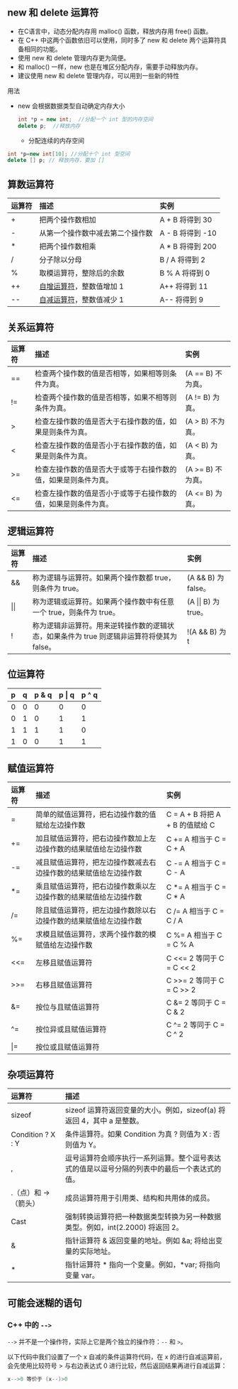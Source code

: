 
## new 和 delete 运算符

- 在C语言中，动态分配内存用 malloc() 函数，释放内存用 free() 函数。
- 在 C++ 中这两个函数依旧可以使用，同时多了 new 和 delete 两个运算符具备相同的功能。
- 使用 new 和 delete 管理内存更为简便。
- 和 malloc() 一样，new 也是在堆区分配内存，需要手动释放内存。
- 建议使用 new 和 delete 管理内存，可以用到一些新的特性

用法

- new 会根据数据类型自动确定内存大小
  
  ```c++
  int *p = new int;  //分配一个 int 型的内存空间
  delete p;  //释放内存
  ```
  
  - 分配连续的内存空间

```c++
int *p=new int[10]; //分配十个 int 型空间
delete [] p; // 释放内存，要加 []
```

## 算数运算符

| 运算符 | 描述                                                                                       | 实例            |
|:--- |:---------------------------------------------------------------------------------------- |:------------- |
| +   | 把两个操作数相加                                                                                 | A + B 将得到 30  |
| -   | 从第一个操作数中减去第二个操作数                                                                         | A - B 将得到 -10 |
| *   | 把两个操作数相乘                                                                                 | A * B 将得到 200 |
| /   | 分子除以分母                                                                                   | B / A 将得到 2   |
| %   | 取模运算符，整除后的余数                                                                             | B % A 将得到 0   |
| ++  | [自增运算符](https://www.runoob.com/cplusplus/cpp-increment-decrement-operators.html)，整数值增加 1 | A++ 将得到 11    |
| --  | [自减运算符](https://www.runoob.com/cplusplus/cpp-increment-decrement-operators.html)，整数值减少 1 | A-- 将得到 9     |

## 关系运算符

| 运算符 | 描述                              | 实例            |
|:--- |:------------------------------- |:------------- |
| ==  | 检查两个操作数的值是否相等，如果相等则条件为真。        | (A == B) 不为真。 |
| !=  | 检查两个操作数的值是否相等，如果不相等则条件为真。       | (A != B) 为真。  |
| >   | 检查左操作数的值是否大于右操作数的值，如果是则条件为真。    | (A > B) 不为真。  |
| <   | 检查左操作数的值是否小于右操作数的值，如果是则条件为真。    | (A < B) 为真。   |
| >=  | 检查左操作数的值是否大于或等于右操作数的值，如果是则条件为真。 | (A >= B) 不为真。 |
| <=  | 检查左操作数的值是否小于或等于右操作数的值，如果是则条件为真。 | (A <= B) 为真。  |

## 逻辑运算符

| 运算符  | 描述                                                  | 实例                 |
|:---- |:--------------------------------------------------- |:------------------ |
| &&   | 称为逻辑与运算符。如果两个操作数都 true，则条件为 true。                   | (A && B) 为 false。  |
| \|\| | 称为逻辑或运算符。如果两个操作数中有任意一个 true，则条件为 true。              | (A \|\| B) 为 true。 |
| !    | 称为逻辑非运算符。用来逆转操作数的逻辑状态，如果条件为 true 则逻辑非运算符将使其为 false。 | !(A && B) 为 t      |

## 位运算符

| p   | q   | p & q | p \| q | p ^ q |
|:--- |:--- |:----- |:------ |:----- |
| 0   | 0   | 0     | 0      | 0     |
| 0   | 1   | 0     | 1      | 1     |
| 1   | 1   | 1     | 1      | 0     |
| 1   | 0   | 0     | 1      | 1     |

## 赋值运算符

| 运算符 | 描述                               | 实例                        |
|:--- |:-------------------------------- |:------------------------- |
| =   | 简单的赋值运算符，把右边操作数的值赋给左边操作数         | C = A + B 将把 A + B 的值赋给 C |
| +=  | 加且赋值运算符，把右边操作数加上左边操作数的结果赋值给左边操作数 | C += A 相当于 C = C + A      |
| -=  | 减且赋值运算符，把左边操作数减去右边操作数的结果赋值给左边操作数 | C -= A 相当于 C = C - A      |
| *=  | 乘且赋值运算符，把右边操作数乘以左边操作数的结果赋值给左边操作数 | C *= A 相当于 C = C * A      |
| /=  | 除且赋值运算符，把左边操作数除以右边操作数的结果赋值给左边操作数 | C /= A 相当于 C = C / A      |
| %=  | 求模且赋值运算符，求两个操作数的模赋值给左边操作数        | C %= A 相当于 C = C % A      |
| <<= | 左移且赋值运算符                         | C <<= 2 等同于 C = C << 2    |
| >>= | 右移且赋值运算符                         | C >>= 2 等同于 C = C >> 2    |
| &=  | 按位与且赋值运算符                        | C &= 2 等同于 C = C & 2      |
| ^=  | 按位异或且赋值运算符                       | C ^= 2 等同于 C = C ^ 2      |
| \|= | 按位或且赋值运算符                        |                           |

## 杂项运算符

| 运算符               | 描述                                             |
|:----------------- |:---------------------------------------------- |
| sizeof            | sizeof 运算符返回变量的大小。例如，sizeof(a) 将返回 4，其中 a 是整数。 |
| Condition ? X : Y | 条件运算符。如果 Condition 为真 ? 则值为 X : 否则值为 Y。        |
| ,                 | 逗号运算符会顺序执行一系列运算。整个逗号表达式的值是以逗号分隔的列表中的最后一个表达式的值。 |
| .（点）和 ->（箭头）      | 成员运算符用于引用类、结构和共用体的成员。                          |
| Cast              | 强制转换运算符把一种数据类型转换为另一种数据类型。例如，int(2.2000) 将返回 2。 |
| &                 | 指针运算符 & 返回变量的地址。例如 &a; 将给出变量的实际地址。             |
| *                 | 指针运算符 * 指向一个变量。例如，*var; 将指向变量 var。             |

## 可能会迷糊的语句

### C++ 中的 `-->`

`-->` 并不是一个操作符，实际上它是两个独立的操作符：`--` 和 `>`。

以下代码中我们设置了一个 x 自减的条件运算符代码，在 x 的进行自减运算前，会先使用比较符号 > 与右边表达式 0 进行比较，然后返回结果再进行自减运算：

```c++
x-->0 等价于 (x--)>0
```
